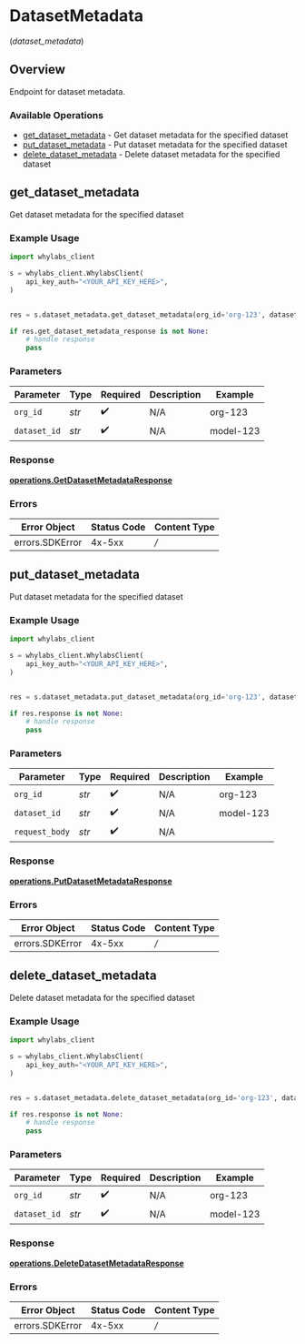 # DatasetMetadata
(*dataset_metadata*)

## Overview

Endpoint for dataset metadata.

### Available Operations

* [get_dataset_metadata](#get_dataset_metadata) - Get dataset metadata for the specified dataset
* [put_dataset_metadata](#put_dataset_metadata) - Put dataset metadata for the specified dataset
* [delete_dataset_metadata](#delete_dataset_metadata) - Delete dataset metadata for the specified dataset

## get_dataset_metadata

Get dataset metadata for the specified dataset

### Example Usage

```python
import whylabs_client

s = whylabs_client.WhylabsClient(
    api_key_auth="<YOUR_API_KEY_HERE>",
)


res = s.dataset_metadata.get_dataset_metadata(org_id='org-123', dataset_id='model-123')

if res.get_dataset_metadata_response is not None:
    # handle response
    pass

```

### Parameters

| Parameter          | Type               | Required           | Description        | Example            |
| ------------------ | ------------------ | ------------------ | ------------------ | ------------------ |
| `org_id`           | *str*              | :heavy_check_mark: | N/A                | org-123            |
| `dataset_id`       | *str*              | :heavy_check_mark: | N/A                | model-123          |


### Response

**[operations.GetDatasetMetadataResponse](../../models/operations/getdatasetmetadataresponse.md)**
### Errors

| Error Object    | Status Code     | Content Type    |
| --------------- | --------------- | --------------- |
| errors.SDKError | 4x-5xx          | */*             |

## put_dataset_metadata

Put dataset metadata for the specified dataset

### Example Usage

```python
import whylabs_client

s = whylabs_client.WhylabsClient(
    api_key_auth="<YOUR_API_KEY_HERE>",
)


res = s.dataset_metadata.put_dataset_metadata(org_id='org-123', dataset_id='model-123', request_body='<value>')

if res.response is not None:
    # handle response
    pass

```

### Parameters

| Parameter          | Type               | Required           | Description        | Example            |
| ------------------ | ------------------ | ------------------ | ------------------ | ------------------ |
| `org_id`           | *str*              | :heavy_check_mark: | N/A                | org-123            |
| `dataset_id`       | *str*              | :heavy_check_mark: | N/A                | model-123          |
| `request_body`     | *str*              | :heavy_check_mark: | N/A                |                    |


### Response

**[operations.PutDatasetMetadataResponse](../../models/operations/putdatasetmetadataresponse.md)**
### Errors

| Error Object    | Status Code     | Content Type    |
| --------------- | --------------- | --------------- |
| errors.SDKError | 4x-5xx          | */*             |

## delete_dataset_metadata

Delete dataset metadata for the specified dataset

### Example Usage

```python
import whylabs_client

s = whylabs_client.WhylabsClient(
    api_key_auth="<YOUR_API_KEY_HERE>",
)


res = s.dataset_metadata.delete_dataset_metadata(org_id='org-123', dataset_id='model-123')

if res.response is not None:
    # handle response
    pass

```

### Parameters

| Parameter          | Type               | Required           | Description        | Example            |
| ------------------ | ------------------ | ------------------ | ------------------ | ------------------ |
| `org_id`           | *str*              | :heavy_check_mark: | N/A                | org-123            |
| `dataset_id`       | *str*              | :heavy_check_mark: | N/A                | model-123          |


### Response

**[operations.DeleteDatasetMetadataResponse](../../models/operations/deletedatasetmetadataresponse.md)**
### Errors

| Error Object    | Status Code     | Content Type    |
| --------------- | --------------- | --------------- |
| errors.SDKError | 4x-5xx          | */*             |
